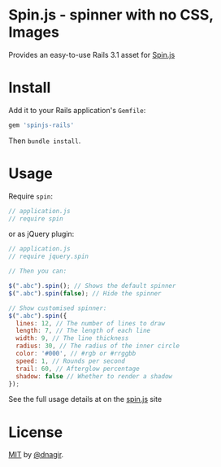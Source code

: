 # Spin.js - spinner with no CSS, Images

Provides an easy-to-use Rails 3.1 asset for [Spin.js](http://fgnass.github.com/spin.js/)

# Install

Add it to your Rails application's `Gemfile`:

```ruby
gem 'spinjs-rails'
```

Then `bundle install`.


# Usage

Require `spin`:


```javascript
// application.js
// require spin
```

or as jQuery plugin:

```javascript
// application.js
// require jquery.spin

// Then you can:

$(".abc").spin(); // Shows the default spinner
$(".abc").spin(false); // Hide the spinner

// Show customised spinner:
$(".abc").spin({
  lines: 12, // The number of lines to draw
  length: 7, // The length of each line
  width: 9, // The line thickness
  radius: 30, // The radius of the inner circle
  color: '#000', // #rgb or #rrggbb
  speed: 1, // Rounds per second
  trail: 60, // Afterglow percentage
  shadow: false // Whether to render a shadow
});
```


See the full usage details at on the [spin.js](http://fgnass.github.com/spin.js/) site


# License

[MIT](http://www.opensource.org/licenses/mit-license.php) by [@dnagir](https://twitter.com/#!/dnagir).

